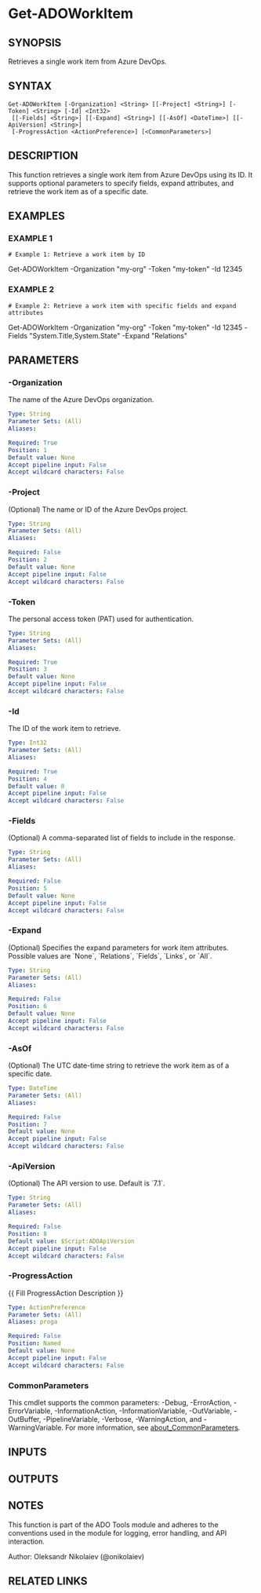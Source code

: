 ﻿---
external help file: ado.core-help.xml
Module Name: ado.core
online version: https://learn.microsoft.com/azure/devops
schema: 2.0.0
---

# Get-ADOWorkItem

## SYNOPSIS
Retrieves a single work item from Azure DevOps.

## SYNTAX

```
Get-ADOWorkItem [-Organization] <String> [[-Project] <String>] [-Token] <String> [-Id] <Int32>
 [[-Fields] <String>] [[-Expand] <String>] [[-AsOf] <DateTime>] [[-ApiVersion] <String>]
 [-ProgressAction <ActionPreference>] [<CommonParameters>]
```

## DESCRIPTION
This function retrieves a single work item from Azure DevOps using its ID.
It supports optional parameters to specify fields, expand attributes, and retrieve the work item as of a specific date.

## EXAMPLES

### EXAMPLE 1
```
# Example 1: Retrieve a work item by ID
```

Get-ADOWorkItem -Organization "my-org" -Token "my-token" -Id 12345

### EXAMPLE 2
```
# Example 2: Retrieve a work item with specific fields and expand attributes
```

Get-ADOWorkItem -Organization "my-org" -Token "my-token" -Id 12345 -Fields "System.Title,System.State" -Expand "Relations"

## PARAMETERS

### -Organization
The name of the Azure DevOps organization.

```yaml
Type: String
Parameter Sets: (All)
Aliases:

Required: True
Position: 1
Default value: None
Accept pipeline input: False
Accept wildcard characters: False
```

### -Project
(Optional) The name or ID of the Azure DevOps project.

```yaml
Type: String
Parameter Sets: (All)
Aliases:

Required: False
Position: 2
Default value: None
Accept pipeline input: False
Accept wildcard characters: False
```

### -Token
The personal access token (PAT) used for authentication.

```yaml
Type: String
Parameter Sets: (All)
Aliases:

Required: True
Position: 3
Default value: None
Accept pipeline input: False
Accept wildcard characters: False
```

### -Id
The ID of the work item to retrieve.

```yaml
Type: Int32
Parameter Sets: (All)
Aliases:

Required: True
Position: 4
Default value: 0
Accept pipeline input: False
Accept wildcard characters: False
```

### -Fields
(Optional) A comma-separated list of fields to include in the response.

```yaml
Type: String
Parameter Sets: (All)
Aliases:

Required: False
Position: 5
Default value: None
Accept pipeline input: False
Accept wildcard characters: False
```

### -Expand
(Optional) Specifies the expand parameters for work item attributes.
Possible values are \`None\`, \`Relations\`, \`Fields\`, \`Links\`, or \`All\`.

```yaml
Type: String
Parameter Sets: (All)
Aliases:

Required: False
Position: 6
Default value: None
Accept pipeline input: False
Accept wildcard characters: False
```

### -AsOf
(Optional) The UTC date-time string to retrieve the work item as of a specific date.

```yaml
Type: DateTime
Parameter Sets: (All)
Aliases:

Required: False
Position: 7
Default value: None
Accept pipeline input: False
Accept wildcard characters: False
```

### -ApiVersion
(Optional) The API version to use.
Default is \`7.1\`.

```yaml
Type: String
Parameter Sets: (All)
Aliases:

Required: False
Position: 8
Default value: $Script:ADOApiVersion
Accept pipeline input: False
Accept wildcard characters: False
```

### -ProgressAction
{{ Fill ProgressAction Description }}

```yaml
Type: ActionPreference
Parameter Sets: (All)
Aliases: proga

Required: False
Position: Named
Default value: None
Accept pipeline input: False
Accept wildcard characters: False
```

### CommonParameters
This cmdlet supports the common parameters: -Debug, -ErrorAction, -ErrorVariable, -InformationAction, -InformationVariable, -OutVariable, -OutBuffer, -PipelineVariable, -Verbose, -WarningAction, and -WarningVariable. For more information, see [about_CommonParameters](http://go.microsoft.com/fwlink/?LinkID=113216).

## INPUTS

## OUTPUTS

## NOTES
This function is part of the ADO Tools module and adheres to the conventions used in the module for logging, error handling, and API interaction.

Author: Oleksandr Nikolaiev (@onikolaiev)

## RELATED LINKS
